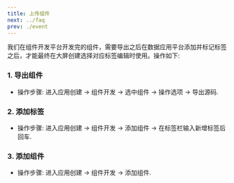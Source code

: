 ```yaml
---
title: 上传组件
next: ../faq
prev: ./event
---
```


我们在组件开发平台开发完的组件，需要导出之后在数据应用平台添加并标记标签之后，才能最终在大屏创建选择对应标签编辑时使用。操作如下:

### 1. 导出组件

<!-- - [传送门](http://10.2.2.236:8363/pw/visual/component/list) -->
- 操作步骤: 进入应用创建 -> 组件开发 -> 选中组件 -> 操作选项 -> 导出源码.

### 2. 添加标签

<!-- - [传送门](http://10.2.2.236:8362/pw/system/tagManage) -->
- 操作步骤: 进入应用创建 -> 组件开发 -> 添加组件 -> 在标签栏输入新增标签后回车.

### 3. 添加组件

<!-- - [传送门](http://10.2.2.236:8362/pw/visual/component/list) -->
- 操作步骤: 进入应用创建 -> 组件开发 -> 添加组件.
